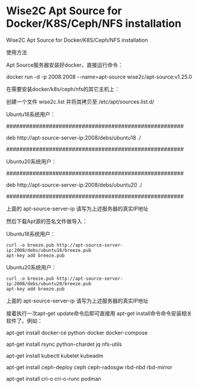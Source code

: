 # Wise2C Apt Source for Docker/K8S/Ceph/NFS installation
Wise2C Apt Source for Docker/K8S/Ceph/NFS installation

使用方法

Apt Source服务器安装好docker，直接运行命令：

docker run -d -p 2008:2008 --name=apt-source wise2c/apt-source:v1.25.0

在需要安装docker/k8s/ceph/nfs的其它主机上：

创建一个文件 wise2c.list 并将其拷贝至 /etc/apt/sources.list.d/

Ubuntu18系统用户：

######################################################

deb http://apt-source-server-ip:2008/debs/ubuntu18 ./

######################################################

Ubuntu20系统用户：

######################################################

deb http://apt-source-server-ip:2008/debs/ubuntu20 ./

######################################################

上面的 apt-source-server-ip 请写为上述服务器的真实IP地址

然后下载Apt源的签名文件做导入：

Ubuntu18系统用户：

```
curl -o breeze.pub http://apt-source-server-ip:2008/debs/ubuntu18/breeze.pub 
apt-key add breeze.pub
```

Ubuntu20系统用户：
```
curl -o breeze.pub http://apt-source-server-ip:2008/debs/ubuntu20/breeze.pub
apt-key add breeze.pub
```

上面的 apt-source-server-ip 请写为上述服务器的真实IP地址

接着执行一次apt-get update命令后即可直接用 apt-get install命令命令安装相关软件了。例如：

apt-get install docker-ce python-docker docker-compose

apt-get install rsync python-chardet jq nfs-utils
  
apt-get install kubectl kubelet kubeadm

apt-get install ceph-deploy ceph ceph-radosgw rbd-nbd rbd-mirror

apt-get install cri-o cri-o-runc podman
